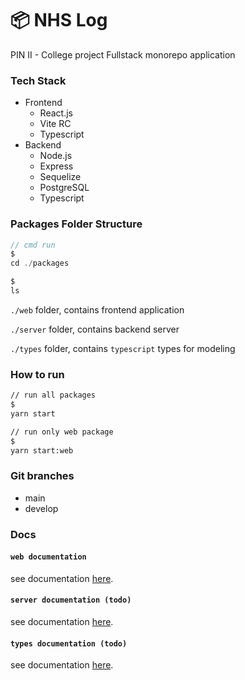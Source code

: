 # 📦 NHS Log

PIN II - College project
Fullstack monorepo application

### Tech Stack

- Frontend
    - React.js
    - Vite RC
    - Typescript
- Backend
  - Node.js
  - Express
  - Sequelize
  - PostgreSQL
  - Typescript

### Packages Folder Structure 

```javascript
// cmd run
$
cd ./packages

$
ls
```

`./web` folder, contains frontend application

`./server` folder, contains backend server

`./types` folder, contains `typescript` types for modeling

### How to run

```bash
// run all packages
$
yarn start
```

```bash
// run only web package
$
yarn start:web
```

### Git branches

- main 
- develop

### Docs

#### `web documentation`
see documentation [here](./packages/web/README.md).

#### `server documentation (todo)` 
see documentation [here](./packages/server/README.md).

#### `types documentation (todo)` 
see documentation [here](./packages/types/README.md).

